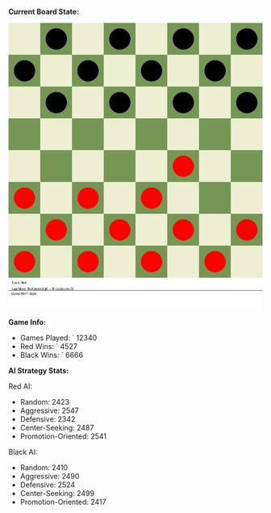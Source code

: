 
**Current Board State:**  
<!-- START_GIF -->
![Checkers Game](./checkers_game.gif)
<!-- END_GIF -->

**Game Info:**  
- Games Played: `<!-- GAMES_PLAYED --> 12340
- Red Wins: `<!-- RED_WINS --> 4527
- Black Wins: `<!-- BLACK_WINS --> 6666

<!-- AI_STATS -->
**AI Strategy Stats:**

Red AI:
- Random: 2423
- Aggressive: 2547
- Defensive: 2342
- Center-Seeking: 2487
- Promotion-Oriented: 2541

Black AI:
- Random: 2410
- Aggressive: 2490
- Defensive: 2524
- Center-Seeking: 2499
- Promotion-Oriented: 2417

